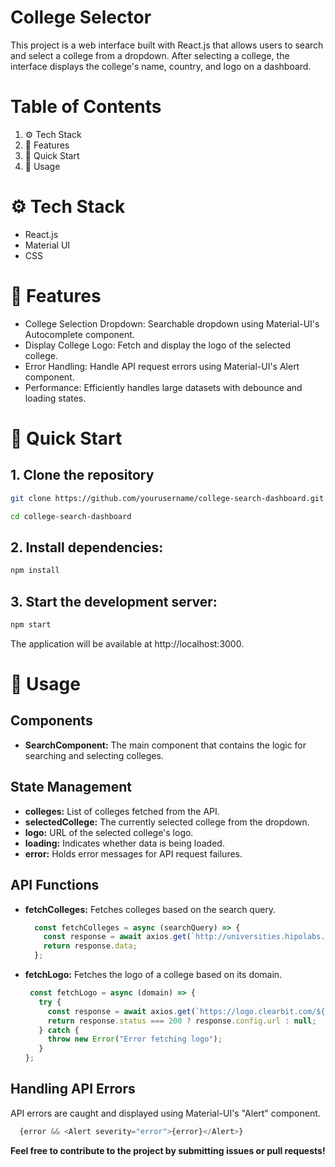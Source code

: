 # College Selector
This project is a web interface built with React.js that allows users to search and select a college from a dropdown. After selecting a college, the interface displays the college's name, country, and logo on a dashboard.

# Table of Contents

1. ⚙️ Tech Stack
2. 🔋 Features
3. 🤸 Quick Start
4. 🤖 Usage

# ⚙️ Tech Stack

- React.js
- Material UI
- CSS

# 🔋 Features
- College Selection Dropdown: Searchable dropdown using Material-UI's Autocomplete component.
- Display College Logo: Fetch and display the logo of the selected college.
- Error Handling: Handle API request errors using Material-UI's Alert component.
- Performance: Efficiently handles large datasets with debounce and loading states.

# 🤸 Quick Start
## 1. Clone the repository
```sh
git clone https://github.com/yourusername/college-search-dashboard.git
```

```sh
cd college-search-dashboard
```
## 2. Install dependencies:
```sh
npm install
```
## 3. Start the development server:
```sh
npm start
```
The application will be available at http://localhost:3000.

# 🤖 Usage
## Components
- **SearchComponent:** The main component that contains the logic for searching and selecting colleges.
## State Management
- **colleges:** List of colleges fetched from the API.
- **selectedCollege:** The currently selected college from the dropdown.
- **logo:** URL of the selected college's logo.
- **loading:** Indicates whether data is being loaded.
- **error:** Holds error messages for API request failures.
## API Functions
- **fetchColleges:** Fetches colleges based on the search query.
  
  ```js
    const fetchColleges = async (searchQuery) => {
      const response = await axios.get(`http://universities.hipolabs.com/search?name=${searchQuery}`);
      return response.data;
    };
  ```
- **fetchLogo:** Fetches the logo of a college based on its domain.
  
   ```js
    const fetchLogo = async (domain) => {
      try {
        const response = await axios.get(`https://logo.clearbit.com/${domain}`);
        return response.status === 200 ? response.config.url : null;
      } catch {
        throw new Error("Error fetching logo");
      }
   };
  ```

## Handling API Errors
API errors are caught and displayed using Material-UI's "Alert" component.

```js
  {error && <Alert severity="error">{error}</Alert>}
```




**Feel free to contribute to the project by submitting issues or pull requests!**

